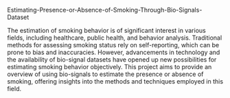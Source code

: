 Estimating-Presence-or-Absence-of-Smoking-Through-Bio-Signals-Dataset

The estimation of smoking behavior is of significant interest in various fields, including healthcare, public health, and behavior analysis. Traditional methods for assessing smoking status rely on self-reporting, which can be prone to bias and inaccuracies. However, advancements in technology and the availability of bio-signal datasets have opened up new possibilities for estimating smoking behavior objectively. This project aims to provide an overview of using bio-signals to estimate the presence or absence of smoking, offering insights into the methods and techniques employed in this field. 
